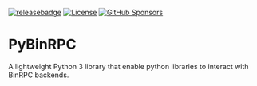 [![releasebadge]][release]
[![License][license-shield]](LICENSE.md)
[![GitHub Sponsors][sponsorsbadge]][sponsors]

# PyBinRPC

A lightweight Python 3 library that enable python libraries to interact with BinRPC backends.

[license-shield]: https://img.shields.io/github/license/SukramJ/pybinrpc.svg?style=for-the-badge
[release]: https://github.com/SukramJ/pybinrpc/releases
[releasebadge]: https://img.shields.io/github/v/release/SukramJ/pybinrpc?style=for-the-badge
[sponsorsbadge]: https://img.shields.io/github/sponsors/SukramJ?style=for-the-badge&label=GitHub%20Sponsors&color=green
[sponsors]: https://github.com/sponsors/SukramJ
